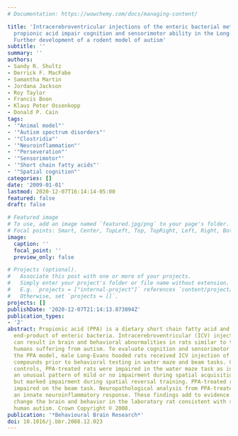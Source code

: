 ```yaml
---
# Documentation: https://wowchemy.com/docs/managing-content/

title: 'Intracerebroventricular injections of the enteric bacterial metabolic product
  propionic acid impair cognition and sensorimotor ability in the Long-Evans rat:
  Further development of a rodent model of autism'
subtitle: ''
summary: ''
authors:
- Sandy R. Shultz
- Derrick F. MacFabe
- Samantha Martin
- Jordana Jackson
- Roy Taylor
- Francis Boon
- Klaus Peter Ossenkopp
- Donald P. Cain
tags:
- '"Animal model"'
- '"Autism spectrum disorders"'
- '"Clostridia"'
- '"Neuroinflammation"'
- '"Perseveration"'
- '"Sensorimotor"'
- '"Short chain fatty acids"'
- '"Spatial cognition"'
categories: []
date: '2009-01-01'
lastmod: 2020-12-07T16:14:14-05:00
featured: false
draft: false

# Featured image
# To use, add an image named `featured.jpg/png` to your page's folder.
# Focal points: Smart, Center, TopLeft, Top, TopRight, Left, Right, BottomLeft, Bottom, BottomRight.
image:
  caption: ''
  focal_point: ''
  preview_only: false

# Projects (optional).
#   Associate this post with one or more of your projects.
#   Simply enter your project's folder or file name without extension.
#   E.g. `projects = ["internal-project"]` references `content/project/deep-learning/index.md`.
#   Otherwise, set `projects = []`.
projects: []
publishDate: '2020-12-07T21:14:13.873894Z'
publication_types:
- '2'
abstract: Propionic acid (PPA) is a dietary short chain fatty acid and a metabolic
  end-product of enteric bacteria. Intracerebroventricular (ICV) injections of PPA
  can result in brain and behavioral abnormalities in rats similar to those seen in
  humans suffering from autism. To evaluate cognition and sensorimotor ability in
  the PPA model, male Long-Evans hooded rats received ICV injection of PPA or control
  compounds prior to behavioral testing in water maze and beam tasks. Compared to
  controls, PPA-treated rats were impaired in the water maze task as indicated by
  an unusual pattern of mild or no impairment during spatial acquisition training,
  but marked impairment during spatial reversal training. PPA-treated rats were also
  impaired on the beam task. Neuropathological analysis from PPA-treated rats revealed
  an innate neuroinflammatory response. These findings add to evidence that PPA can
  change the brain and behavior in the laboratory rat consistent with symptoms of
  human autism. Crown Copyright © 2008.
publication: '*Behavioural Brain Research*'
doi: 10.1016/j.bbr.2008.12.023
---
```

